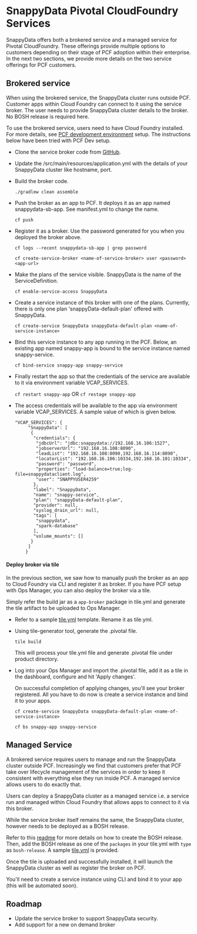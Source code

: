# SnappyData Pivotal CloudFoundry Services
SnappyData offers both a brokered service and a managed service for Pivotal CloudFoundry. These offerings provide multiple options to customers depending on their stage of PCF adoption within their enterprise. In the next two sections, we provide more details on the two service offerings for PCF customers.


## Brokered service

When using the brokered service, the SnappyData cluster runs outside PCF. Customer apps within Cloud Foundry can connect to it using the service broker. The user needs to provide SnappyData cluster details to the broker. No BOSH release is required here.

To use the brokered service, users need to have Cloud Foundry installed. For more details, see [PCF development environment](http://docs.pivotal.io/tiledev/environments.html#pcfdev) setup.
The instructions below have been tried with PCF Dev setup.

* Clone the service broker code from [GitHub](https://github.com/SnappyDataInc/snappy-cloudfoundry-service).

* Update the <checkout-dir>/src/main/resources/application.yml with the details of your SnappyData cluster like hostname, port.

* Build the broker code.

    ```./gradlew clean assemble```

* Push the broker as an app to PCF. It deploys it as an app named snappydata-sb-app. See manifest.yml to change the name.

    ```cf push```

* Register it as a broker. Use the password generated for you when you deployed the broker above.

    ```cf logs --recent snappydata-sb-app | grep password```

    ```cf create-service-broker <name-of-service-broker> user <password> <app-url>```

* Make the plans of the service visible. SnappyData is the name of the ServiceDefinition.

    ```cf enable-service-access SnappyData```

* Create a service instance of this broker with one of the plans. Currently, there is only one plan 'snappyData-default-plan' offered with SnappyData.

    ```cf create-service SnappyData snappyData-default-plan <name-of-service-instance>```

* Bind this service instance to any app running in the PCF. Below, an existing app named snappy-app is bound to the service instance named snappy-service.

    ```cf bind-service snappy-app snappy-service```

* Finally restart the app so that the credentials of the service are available to it via environment variable VCAP_SERVICES.

    `cf restart snappy-app` OR `cf restage snappy-app`

* The access credentials will be available to the app via environment variable VCAP_SERVICES. A sample value of which is given below.

    ```
    "VCAP_SERVICES": {
         "SnappyData": [
          {
           "credentials": {
            "jdbcUrl": "jdbc:snappydata://192.168.16.106:1527",
            "jobserverUrl": "192.168.16.108:8090",
            "leadList": "192.168.16.108:8090,192.168.16.114:8090",
            "locatorList": "192.168.16.106:10334,192.168.16.101:10334",
            "password": "password",
            "properties": "load-balance=true;log-file=snappydataclient.log",
            "user": "SNAPPYUSER4259"
           },
           "label": "SnappyData",
           "name": "snappy-service",
           "plan": "snappyData-default-plan",
           "provider": null,
           "syslog_drain_url": null,
           "tags": [
            "snappydata",
            "spark-database"
           ],
           "volume_mounts": []
          }
         ]
        }
    ```

#### Deploy broker via tile

In the previous section, we saw how to manually push the broker as an app to Cloud Foundry via CLI and register it as broker. If you have PCF setup with Ops Manager, you can also deploy the broker via a tile.

Simply refer the build jar as a `app-broker` package in tile.yml and generate the tile artifact to be uploaded to Ops Manager.
 
* Refer to a sample [tile.yml](tile.yml.brokered) template. Rename it as tile.yml.

* Using tile-generator tool, generate the .pivotal file.

    `tile build`
    
    This will process your tile.yml file and generate .pivotal file under product directory.

* Log into your Ops Manager and import the .pivotal file, add it as a tile in the dashboard, configure and hit 'Apply changes'.

    On successful completion of applying changes, you'll see your broker registered. All you have to do now is create a service instance and bind it to your apps.
    
    `cf create-service SnappyData snappyData-default-plan <name-of-service-instance>`
    
    `cf bs snappy-app snappy-service`
 
## Managed Service

A brokered service requires users to manage and run the SnappyData cluster outside PCF. Increasingly we find that customers prefer that PCF take over lifecycle management of the services in order to keep it consistent with everything else they run inside PCF. A managed service allows users to do exactly that.

Users can deploy a SnappyData cluster as a managed service i.e. a service run and managed within Cloud Foundry that allows apps to connect to it via this broker.

While the service broker itself remains the same, the SnappyData cluster, however needs to be deployed as a BOSH release. 

Refer to this [readme](../snappy-managed-service/README.md) for more details on how to create the BOSH release. Then, add the BOSH release as one of the `packages` in your tile.yml with `type` as `bosh-release`. A sample [tile.yml](tile.yml.managed) is provided.

Once the tile is uploaded and successfully installed, it will launch the SnappyData cluster as well as register the broker on PCF.

You'll need to create a service instance using CLI and bind it to your app (this will be automated soon).

## Roadmap

* Update the service broker to support SnappyData security.
* Add support for a new on demand broker

